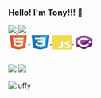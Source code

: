 ### Hello! I'm Tony!!! 🍖

 <div>
  <a href="https://github.com/TonDeVeros">
  <img height="180em" src="https://github-readme-stats.vercel.app/api?username=TonDeVeros&show_icons=true&theme=tokyonight&include_all_commits=true&count_private=true"/>
  <img height="180em" src="https://github-readme-stats.vercel.app/api/top-langs/?username=tondeveros&layout=compact&langs_count=7&theme=tokyonight"/>
</div>
<div> 
  
  <img align="center" alt="Ton-HTML" height="30" width="40" src="https://raw.githubusercontent.com/devicons/devicon/master/icons/html5/html5-original.svg">
  <img align="center" alt="Ton-CSS" height="30" width="40" src="https://raw.githubusercontent.com/devicons/devicon/master/icons/css3/css3-original.svg">
 <img align="center" alt="Ton-Js" height="30" width="40" src="https://raw.githubusercontent.com/devicons/devicon/master/icons/javascript/javascript-plain.svg">
  <img align="center" alt="Ton-Csharp" height="30" width="40" src="https://raw.githubusercontent.com/devicons/devicon/master/icons/csharp/csharp-original.svg">
</div> 
  
##
  
<div> 
  
  <a href = "mailto:tondeveros@gmail.com"><img src="https://img.shields.io/badge/-Gmail-%23333?style=for-the-badge&logo=gmail&logoColor=white" target="_blank"></a>
  <a href="https://www.linkedin.com/in/antonio-santos-jr-863646209" target="_blank"><img src="https://img.shields.io/badge/-LinkedIn-%230077B5?style=for-the-badge&logo=linkedin&logoColor=white" target="_blank"></a> 
  
</div>
  
<div style="width: 5%, height:5%">
  <img align="center"  alt="luffy" src="https://i.pinimg.com/originals/2d/10/0d/2d100dd2c60df0d42b7ed074724b7bb1.gif">
</div>
  
 


